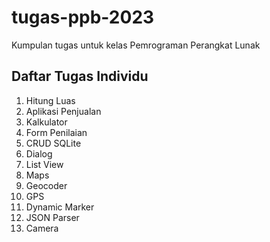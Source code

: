 # tugas-ppb-2023
Kumpulan tugas untuk kelas Pemrograman Perangkat Lunak

## Daftar Tugas Individu
1. Hitung Luas
2. Aplikasi Penjualan
3. Kalkulator
4. Form Penilaian
5. CRUD SQLite
6. Dialog
7. List View
8. Maps
9. Geocoder
10. GPS
11. Dynamic Marker
12. JSON Parser
13. Camera
